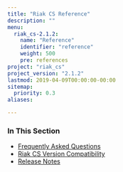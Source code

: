 ```yaml
---
title: "Riak CS Reference"
description: ""
menu:
  riak_cs-2.1.2:
    name: "Reference"
    identifier: "reference"
    weight: 500
    pre: references
project: "riak_cs"
project_version: "2.1.2"
lastmod: 2019-04-09T00:00:00-00:00
sitemap:
  priority: 0.3
aliases:

---
```


### In This Section

- [Frequently Asked Questions](../cookbooks/faqs/riak-cs/)
- [Riak CS Version Compatibility](../cookbooks/version-compatibility/)
- [Release Notes](../cookbooks/release-notes/)
